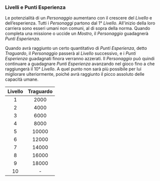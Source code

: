 ### Livelli e Punti Esperienza

Le potenzialità di un _Personaggio_ aumentano con il crescere del _Livello_ e dell’esperienza. Tutti i _Personaggi_  partono dal 1° _Livello_. All'inizio della loro carriera sono esseri umani non comuni, al di sopra della norma. Quando completa una missione o uccide un _Mostro_, il _Personaggio_ guadagnerà _Punti Esperienza_. 

Quando avrà raggiunto un certo quantitativo di _Punti Esperienza_, detto _Traguardo_, il _Personaggio_ passerà al _Livello_ successivo, e i _Punti Esperienza_ guadagnati finora verranno azzerati. Il _Personaggio_ può quindi continuare a guadagnare _Punti Esperienza_ avanzando nel gioco fino a che raggiungerà il 10° _Livello_. A quel punto non sarà più possibile per lui migliorare ulteriormente, poiché avrà raggiunto il picco assoluto delle capacità umane.



| Livello | Traguardo |
| :---: | :---: |
| 1 | 2000 |
| 2 | 4000 |
| 3 | 6000 |
| 4 | 8000 |
| 5 | 10000 |
| 6 | 12000 |
| 7 | 14000 |
| 8 | 16000 |
| 9 | 18000 |
| 10 | - |



